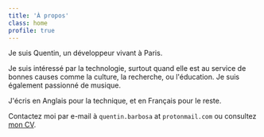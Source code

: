 ```yaml
---
title: 'À propos'
class: home
profile: true
---
```


Je suis Quentin, un développeur vivant à Paris.

Je suis intéressé par la technologie, surtout quand elle est au service de bonnes causes comme la culture, la recherche, ou l'éducation. Je suis également passionné de musique.

J'écris en Anglais pour la technique, et en Français pour le reste.

Contactez moi par e-mail à `quentin.barbosa` at `protonmail.com` ou consultez [mon CV](https://github.com/qbarbosa/resume/raw/master/Quentin_Barbosa_CV_FR.pdf).
